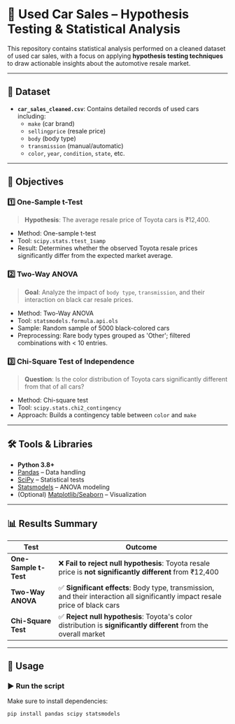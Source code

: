 # 🚗 Used Car Sales – Hypothesis Testing & Statistical Analysis

This repository contains statistical analysis performed on a cleaned dataset of used car sales, with a focus on applying **hypothesis testing techniques** to draw actionable insights about the automotive resale market.

---

## 📁 Dataset

- **`car_sales_cleaned.csv`**: Contains detailed records of used cars including:
  - `make` (car brand)
  - `sellingprice` (resale price)
  - `body` (body type)
  - `transmission` (manual/automatic)
  - `color`, `year`, `condition`, `state`, etc.

---

## 🎯 Objectives

### 1️⃣ One-Sample t-Test
> **Hypothesis**: The average resale price of Toyota cars is ₹12,400.
- Method: One-sample t-test
- Tool: `scipy.stats.ttest_1samp`
- Result: Determines whether the observed Toyota resale prices significantly differ from the expected market average.

### 2️⃣ Two-Way ANOVA
> **Goal**: Analyze the impact of `body type`, `transmission`, and their interaction on black car resale prices.
- Method: Two-Way ANOVA
- Tool: `statsmodels.formula.api.ols`
- Sample: Random sample of 5000 black-colored cars
- Preprocessing: Rare body types grouped as 'Other'; filtered combinations with < 10 entries.

### 3️⃣ Chi-Square Test of Independence
> **Question**: Is the color distribution of Toyota cars significantly different from that of all cars?
- Method: Chi-square test
- Tool: `scipy.stats.chi2_contingency`
- Approach: Builds a contingency table between `color` and `make`

---

## 🛠 Tools & Libraries

- **Python 3.8+**
- [Pandas](https://pandas.pydata.org/) – Data handling
- [SciPy](https://scipy.org/) – Statistical tests
- [Statsmodels](https://www.statsmodels.org/) – ANOVA modeling
- (Optional) [Matplotlib/Seaborn](https://seaborn.pydata.org/) – Visualization

---

## 📊 Results Summary

| Test                     | Outcome                                                                 |
|--------------------------|-------------------------------------------------------------------------|
| **One-Sample t-Test**    | ❌ **Fail to reject null hypothesis**: Toyota resale price is **not significantly different** from ₹12,400 |
| **Two-Way ANOVA**        | ✅ **Significant effects**: Body type, transmission, and their interaction all significantly impact resale price of black cars |
| **Chi-Square Test**      | ✅ **Reject null hypothesis**: Toyota's color distribution is **significantly different** from the overall market |

---

## 📌 Usage

### ▶️ Run the script
Make sure to install dependencies:
```bash
pip install pandas scipy statsmodels

